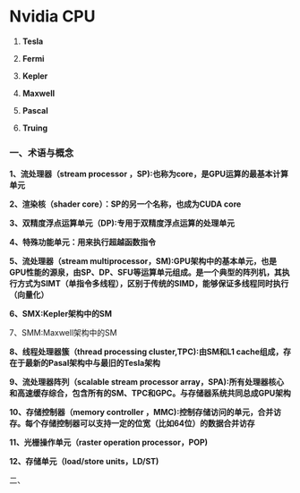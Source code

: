 # Nvidia CPU

1. **Tesla**                

2. **Fermi**              
3. **Kepler**            
4. **Maxwell**         
5. **Pascal**            
6. **Truing**            

### 一、术语与概念

**1、流处理器（stream processor ，SP):也称为core，是GPU运算的最基本计算单元**

**2、渲染核（shader core）：SP的另一个名称，也成为CUDA core**

**3、双精度浮点运算单元（DP):专用于双精度浮点运算的处理单元**

**4、特殊功能单元：用来执行超越函数指令**

**5、流处理器（stream multiprocessor，SM):GPU架构中的基本单元，也是GPU性能的源泉，由SP、DP、SFU等运算单元组成。是一个典型的阵列机，其执行方式为SIMT（单指令多线程），区别于传统的SIMD，能够保证多线程同时执行（向量化）**

**6、SMX:Kepler架构中的SM**

7、SMM:Maxwell架构中的SM 

**8、线程处理器簇（thread processing cluster,TPC):由SM和L1 cache组成，存在于最新的Pasal架构中与最旧的Tesla架构**

**9、流处理器阵列（scalable stream processor array，SPA):所有处理器核心和高速缓存综合，包含所有的SM、TPC和GPC。与存储器系统共同总成GPU架构**

**10、存储控制器（memory controller ，MMC):控制存储访问的单元，合并访存。每个存储控制器可以支持一定的位宽（比如64位）的数据合并访存**

**11、光栅操作单元（raster operation processor，POP)**

**12、存储单元（load/store units，LD/ST)**



二、

